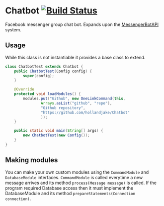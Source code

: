 # Chatbot [![Build Status](https://travis-ci.com/hollandjake/Chatbot.svg?branch=master)](https://travis-ci.com/hollandjake/Chatbot)

Facebook messenger group chat bot. Expands upon the [MessengerBotAPI](https://github.com/hollandjake/MessengerBotAPI) system.

## Usage
While this class is not instantiable it provides a base class to extend.

```java
class ChatbotTest extends Chatbot {
	public ChatbotTest(Config config) {
		super(config);
	}

	@Override
	protected void loadModules() {
		modules.put("Github", new OneLinkCommand(this,
				Arrays.asList("github", "repo"),
				"Github repository",
				"https://github.com/hollandjake/Chatbot"
				));
	}

	public static void main(String[] args) {
		new ChatbotTest(new Config());
	}
}
```

## Making modules
You can make your own custom modules using the `CommandModule` and `DatabaseModule` interfaces. `CommandModule` is called everytime a new message arrives and its method `process(Message message)` is called. If the program required Database access then it must implement the DatabaseModule and its method `prepareStatements(Connection connection)`. 